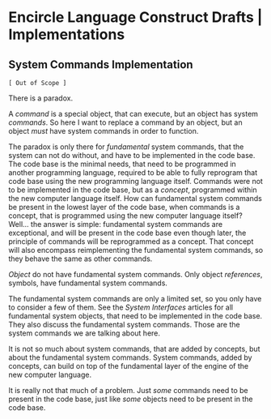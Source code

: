 ﻿Encircle Language Construct Drafts | Implementations
====================================================

System Commands Implementation
------------------------------

`[ Out of Scope ]`

There is a paradox.

A *command* is a special object, that can execute, but an object has system *commands*. So here I want to replace a command by an object, but an object *must* have system commands in order to function.

The paradox is only there for *fundamental* system commands, that the system can not do without, and have to be implemented in the code base. The code base is the minimal needs, that need to be programmed in another programming language, required to be able to fully reprogram that code base using the new programming language itself. Commands were not to be implemented in the code base, but as a *concept*, programmed within the new computer language itself. How can fundamental system commands be present in the lowest layer of the code base, when commands is a concept, that is programmed using the new computer language itself? Well… the answer is simple: fundamental system commands are exceptional, and will be present in the code base even though later, the principle of commands will be reprogrammed as a concept. That concept will also encompass reimplementing the fundamental system commands, so they behave the same as other commands.

*Object* do not have fundamental system commands. Only object *references*, symbols, have fundamental system commands.

The fundamental system commands are only a limited set, so you only have to consider a few of them. See the *System Interfaces* articles for all fundamental system objects, that need to be implemented in the code base. They also discuss the fundamental system commands. Those are the system commands we are talking about here.

It is not so much about system commands, that are added by concepts, but about the fundamental system commands. System commands, added by concepts, can build on top of the fundamental layer of the engine of the new computer language.

It is really not that much of a problem. Just *some* commands need to be present in the code base, just like *some* objects need to be present in the code base.